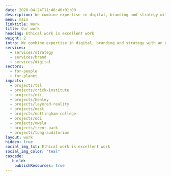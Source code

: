 ```yaml
---
date: 2020-04-24T11:48:46+01:00
description: We combine expertise in digital, branding and strategy with an unwavering commitment to social change.
menu: main
linktitle: Work
title: Our work
heading: Ethical work is excellent work
weight: 2
intro: We combine expertise in digital, branding and strategy with an unwavering commitment to social change.
services: 
  - services/strategy
  - services/brand
  - services/digital
sectors: 
  - for-people
  - for-planet
impacts:
  - projects/tsl
  - projects/crick-institute
  - projects/eti
  - projects/henley
  - projects/layered-reality
  - projects/nest
  - projects/nottingham-college
  - projects/odi
  - projects/owsla
  - projects/trent-park
  - projects/tung-auditorium
layout: work
hidden: true
social_img_txt: Ethical work is excellent work
social_img_color: "teal"
cascade:
  _build:
    publishResources: true
---
```

